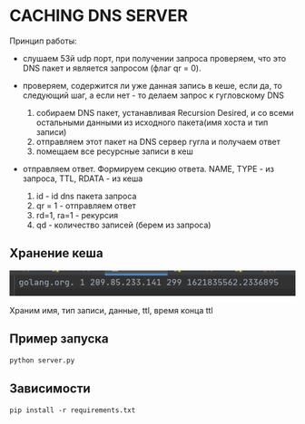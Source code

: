 # CACHING DNS SERVER

Принцип работы:

* слушаем 53й udp порт, при получении запроса проверяем,
что это DNS пакет и является запросом (флаг qr = 0).
* проверяем, содержится ли уже данная запись в кеше, если да, то
следующий шаг, а если нет - то делаем запрос к гугловскому
DNS

    1) собираем DNS пакет, устанавливая Recursion Desired,
    и со всеми остальными данными из исходного пакета(имя хоста и тип записи)
    2) отправляем этот пакет на DNS сервер гугла и получаем ответ
    3) помещаем все ресурсные записи в кеш

* отправляем ответ. Формируем секцию ответа. NAME, TYPE - из запроса, TTL, RDATA - из кеша
    1) id - id dns пакета запроса
    2) qr = 1 - отправляем ответ
    3) rd=1, ra=1 - рекурсия
    4) qd - количество записей  (берем из запроса)

## Хранение кеша

![server](cache_example.png)

Храним имя, тип записи, данные, ttl, время конца ttl

## Пример запуска

    python server.py

## Зависимости

    pip install -r requirements.txt
